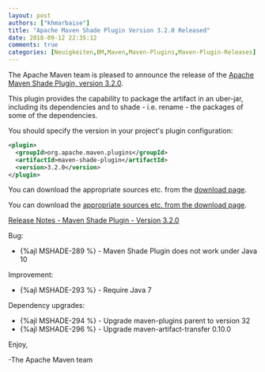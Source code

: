 ```yaml
---
layout: post
authors: ["khmarbaise"]
title: "Apache Maven Shade Plugin Version 3.2.0 Released"
date: 2018-09-12 22:35:12
comments: true
categories: [Neuigkeiten,BM,Maven,Maven-Plugins,Maven-Plugin-Releases]
---
```

The Apache Maven team is pleased to announce the release of the [Apache
Maven Shade Plugin, version 3.2.0](http://maven.apache.org/plugins/maven-shade-plugin/).

This plugin provides the capability to package the artifact in an uber-jar,
including its dependencies and to shade - i.e. rename - the packages of some of
the dependencies.

You should specify the version in your project's plugin configuration:

``` xml
<plugin>
  <groupId>org.apache.maven.plugins</groupId>
  <artifactId>maven-shade-plugin</artifactId>
  <version>3.2.0</version>
</plugin>
```

You can download the appropriate sources etc. from the [download page](https://maven.apache.org/plugins/maven-shade-plugin/download.cgi).


<!-- more -->

You can download the [appropriate sources etc. from the download page](http://maven.apache.org/plugins/maven-shade-plugin/download.cgi).
 
[Release Notes - Maven Shade Plugin - Version 3.2.0](https://issues.apache.org/jira/secure/ReleaseNote.jspa?projectId=12317921&version=12343491)

Bug:

 * {%ajl MSHADE-289 %} - Maven Shade Plugin does not work under Java 10

Improvement:

 * {%ajl MSHADE-293 %} - Require Java 7

Dependency upgrades:

 * {%ajl MSHADE-294 %} - Upgrade maven-plugins parent to version 32
 * {%ajl MSHADE-296 %} - Upgrade maven-artifact-transfer 0.10.0

Enjoy,

-The Apache Maven team


